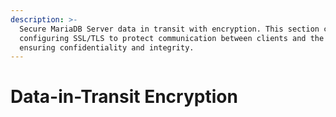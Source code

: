 ```yaml
---
description: >-
  Secure MariaDB Server data in transit with encryption. This section covers
  configuring SSL/TLS to protect communication between clients and the database,
  ensuring confidentiality and integrity.
---
```


# Data-in-Transit Encryption


